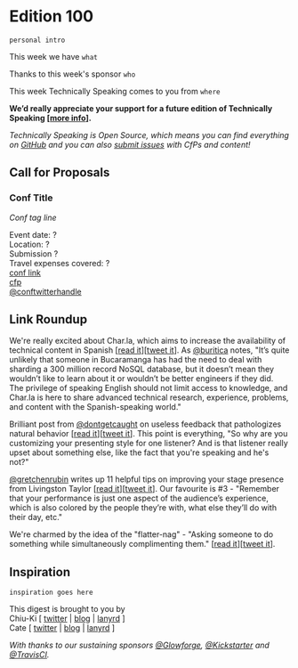 # Edition 100

`personal intro`

This week we have `what`

Thanks to this week's sponsor `who`

This week Technically Speaking comes to you from `where`

**We’d really appreciate your support for a future edition of Technically Speaking [[more info](http://www.techspeak.email/sponsorship/)].**  

*Technically Speaking is Open Source, which means you can find everything on [GitHub](https://github.com/catehstn/technically-speaking/) and you can also [submit issues](https://github.com/catehstn/technically-speaking/issues/new) with CfPs and content!*  

## Call for Proposals

### Conf Title  
*Conf tag line*

Event date: ?  
Location: ?  
Submission ?  
Travel expenses covered: ?  
[conf link](?)  
[cfp](?)  
[@conftwitterhandle](?)



## Link Roundup

We're really excited about Char.la, which aims to increase the availability of technical content in Spanish [[read it](https://medium.com/colombia-dev/announcing-char-la-helping-bridge-the-spanish-speaking-tech-knowledge-gap-3d3bf56aea9e#.8nkv4dgap)][[tweet it](https://twitter.com/home?status=Announcing%20Char.la%E2%80%8A%E2%80%94%E2%80%8AHelping%20bridge%20the%20Spanish%20speaking%20tech%20knowledge%20gap%20by%20%40buritica%20https%3A//medium.com/colombia-dev/announcing-char-la-helping-bridge-the-spanish-speaking-tech-knowledge-gap-3d3bf56aea9e%23.8nkv4dgap%20via%20%40techspeakdigest)]. As [@buritica](http://twitter.com/buritica) notes, "It’s quite unlikely that someone in Bucaramanga has had the need to deal with sharding a 300 million record NoSQL database, but it doesn’t mean they wouldn’t like to learn about it or wouldn’t be better engineers if they did. The privilege of speaking English should not limit access to knowledge, and Char.la is here to share advanced technical research, experience, problems, and content with the Spanish-speaking world."

Brilliant post from [@dontgetcaught](http://twitter.com/dontgetcaught) on useless feedback that pathologizes natural behavior [[read it](http://eloquentwoman.blogspot.com/2016/10/lets-stop-tormenting-speakers-about.html)][[tweet it](https://twitter.com/home?status=Let%27s%20stop%20tormenting%20speakers%20about%20these%20four%20normal%20qualities%20by%20%40dontgetcaught%20http%3A//eloquentwoman.blogspot.com/2016/10/lets-stop-tormenting-speakers-about.html%20via%20%40techspeakdigest)]. This point is everything, "So why are you customizing your presenting style for one listener? And is that listener really upset about something else, like the fact that you're speaking and he's not?"

[@gretchenrubin](http://twitter.com/gretchenrubin) writes up 11 helpful tips on improving your stage presence from Livingston Taylor [[read it](http://gretchenrubin.com/happiness_project/2016/10/11-tips-for-toast-speech-presentation/)][[tweet it](https://twitter.com/home?status=11%20Tips%20for%20Improving%20Your%20Toast,%20Speech,%20or%20Presentation%20by%20%40gretchenrubin%20http%3A//gretchenrubin.com/happiness_project/2016/10/11-tips-for-toast-speech-presentation%20via%20%40techspeakdigest)]. Our favourite is #3 - "Remember that your performance is just one aspect of the audience’s experience, which is also colored by the people they’re with, what else they’ll do with their day, etc."

We're charmed by the idea of the "flatter-nag" - "Asking someone to do something while simultaneously complimenting them." [[read it](https://kpresner.com/2014/06/09/the-gentle-art-of-the-flatter-nag/)][[tweet it](https://twitter.com/home?status=The%20Gentle%20Art%20of%20the%20Flatter-Nag%20by%20%40zoonini%20https%3A//kpresner.com/2014/06/09/the-gentle-art-of-the-flatter-nag/%20via%20%40techspeakdigest)].

## Inspiration

`inspiration goes here`  


This digest is brought to you by  
Chiu-Ki [ [twitter](https://twitter.com/chiuki) | [blog](http://blog.sqisland.com/) | [lanyrd](http://lanyrd.com/profile/chiuki/) ]  
Cate [ [twitter](https://twitter.com/catehstn) | [blog](http://www.catehuston.com/blog/) | [lanyrd](http://lanyrd.com/profile/catehstn/) ]

*With thanks to our sustaining sponsors [@Glowforge](http://twitter.com/glowforge), [@Kickstarter](http://twitter.com/kickstarter) and [@TravisCI](http://twitter.com/travisci).*
